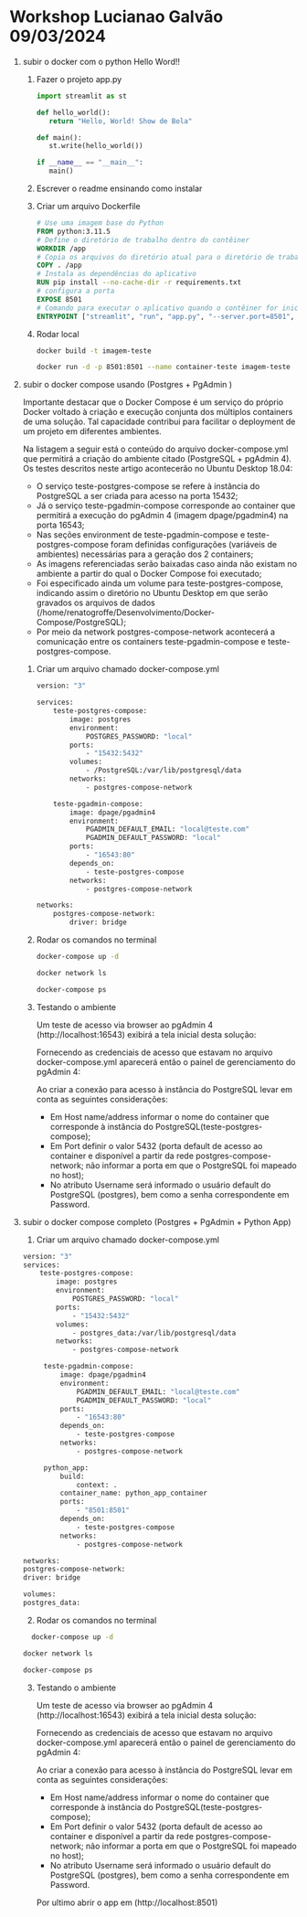 # Workshop Lucianao Galvão 09/03/2024

1.  subir o docker com o python Hello Word!!

    1. Fazer o projeto app.py

       ```python
       import streamlit as st

       def hello_world():
          return "Hello, World! Show de Bola"

       def main():
          st.write(hello_world())

       if __name__ == "__main__":
          main()
       ```

    2. Escrever o readme ensinando como instalar

    3. Criar um arquivo Dockerfile

       ```Dockerfile
       # Use uma imagem base do Python
       FROM python:3.11.5
       # Define o diretório de trabalho dentro do contêiner
       WORKDIR /app
       # Copia os arquivos do diretório atual para o diretório de trabalho no contêiner
       COPY . /app
       # Instala as dependências do aplicativo
       RUN pip install --no-cache-dir -r requirements.txt
       # configura a porta
       EXPOSE 8501
       # Comando para executar o aplicativo quando o contêiner for iniciado
       ENTRYPOINT ["streamlit", "run", "app.py", "--server.port=8501", "--server.address=0.0.0.0"]
       ```

    4. Rodar local

       ```bash
       docker build -t imagem-teste
       ```

       ```bash
       docker run -d -p 8501:8501 --name container-teste imagem-teste
       ```

2.  subir o docker compose usando (Postgres + PgAdmin )

    Importante destacar que o Docker Compose é um serviço do próprio Docker voltado à criação e execução conjunta dos múltiplos containers de uma solução. Tal capacidade contribui para facilitar o deployment de um projeto em diferentes ambientes.

    Na listagem a seguir está o conteúdo do arquivo docker-compose.yml que permitirá a criação do ambiente citado (PostgreSQL + pgAdmin 4). Os testes descritos neste artigo acontecerão no Ubuntu Desktop 18.04:

    - O serviço teste-postgres-compose se refere à instância do PostgreSQL a ser criada para acesso na porta 15432;
    - Já o serviço teste-pgadmin-compose corresponde ao container que permitirá a execução do pgAdmin 4 (imagem dpage/pgadmin4) na porta 16543;
    - Nas seções environment de teste-pgadmin-compose e teste-postgres-compose foram definidas configurações (variáveis de ambientes) necessárias para a geração dos 2 containers;
    - As imagens referenciadas serão baixadas caso ainda não existam no ambiente a partir do qual o Docker Compose foi executado;
    - Foi especificado ainda um volume para teste-postgres-compose, indicando assim o diretório no Ubuntu Desktop em que serão gravados os arquivos de dados (/home/renatogroffe/Desenvolvimento/Docker-Compose/PostgreSQL);
    - Por meio da network postgres-compose-network acontecerá a comunicação entre os containers teste-pgadmin-compose e teste-postgres-compose.

    1. Criar um arquivo chamado docker-compose.yml

       ```bash
       version: "3"

       services:
           teste-postgres-compose:
               image: postgres
               environment:
                   POSTGRES_PASSWORD: "local"
               ports:
                   - "15432:5432"
               volumes:
                   - /PostgreSQL:/var/lib/postgresql/data
               networks:
                   - postgres-compose-network

           teste-pgadmin-compose:
               image: dpage/pgadmin4
               environment:
                   PGADMIN_DEFAULT_EMAIL: "local@teste.com"
                   PGADMIN_DEFAULT_PASSWORD: "local"
               ports:
                   - "16543:80"
               depends_on:
                   - teste-postgres-compose
               networks:
                   - postgres-compose-network

       networks:
           postgres-compose-network:
               driver: bridge
       ```

    2. Rodar os comandos no terminal

       ```bash
       docker-compose up -d
       ```

       ```bash
       docker network ls
       ```

       ```bash
       docker-compose ps
       ```

    3. Testando o ambiente

       Um teste de acesso via browser ao pgAdmin 4 (http://localhost:16543) exibirá a tela inicial desta solução:

       Fornecendo as credenciais de acesso que estavam no arquivo docker-compose.yml aparecerá então o painel de gerenciamento do pgAdmin 4:

       Ao criar a conexão para acesso à instância do PostgreSQL levar em conta as seguintes considerações:

       - Em Host name/address informar o nome do container que corresponde à instância do PostgreSQL(teste-postgres-compose);
       - Em Port definir o valor 5432 (porta default de acesso ao container e disponível a partir da rede postgres-compose-network; não informar a porta em que o PostgreSQL foi mapeado no host);
       - No atributo Username será informado o usuário default do PostgreSQL (postgres), bem como a senha correspondente em Password.

3.  subir o docker compose completo (Postgres + PgAdmin + Python App)

    1. Criar um arquivo chamado docker-compose.yml

    ```bash
    version: "3"
    services:
        teste-postgres-compose:
            image: postgres
            environment:
                POSTGRES_PASSWORD: "local"
            ports:
                - "15432:5432"
            volumes:
                - postgres_data:/var/lib/postgresql/data
            networks:
                - postgres-compose-network

         teste-pgadmin-compose:
             image: dpage/pgadmin4
             environment:
                 PGADMIN_DEFAULT_EMAIL: "local@teste.com"
                 PGADMIN_DEFAULT_PASSWORD: "local"
             ports:
                 - "16543:80"
             depends_on:
                 - teste-postgres-compose
             networks:
                 - postgres-compose-network

         python_app:
             build:
                 context: .
             container_name: python_app_container
             ports:
                 - "8501:8501"
             depends_on:
                 - teste-postgres-compose
             networks:
                 - postgres-compose-network

    networks:
    postgres-compose-network:
    driver: bridge

    volumes:
    postgres_data:

    ```

    2. Rodar os comandos no terminal

    ```bash
      docker-compose up -d
    ```

    ```bash
    docker network ls
    ```

    ```bash
    docker-compose ps
    ```

    3. Testando o ambiente

       Um teste de acesso via browser ao pgAdmin 4 (http://localhost:16543) exibirá a tela inicial desta solução:

       Fornecendo as credenciais de acesso que estavam no arquivo docker-compose.yml aparecerá então o painel de gerenciamento do pgAdmin 4:

       Ao criar a conexão para acesso à instância do PostgreSQL levar em conta as seguintes considerações:

       - Em Host name/address informar o nome do container que corresponde à instância do PostgreSQL(teste-postgres-compose);
       - Em Port definir o valor 5432 (porta default de acesso ao container e disponível a partir da rede postgres-compose-network; não informar a porta em que o PostgreSQL foi mapeado no host);
       - No atributo Username será informado o usuário default do PostgreSQL (postgres), bem como a senha correspondente em Password.

       Por ultimo abrir o app em (http://localhost:8501)
